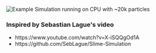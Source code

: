 ![Example](https://github.com/user-attachments/assets/4c36e2d6-3442-4334-a055-b6d08e7abdc7)
Simulation running on CPU with ~20k particles

### Inspired by Sebastian Lague's video
<ul>
  <li>https://www.youtube.com/watch?v=X-iSQQgOd1A</li>
  <li>https://github.com/SebLague/Slime-Simulation</li>
</ul>
